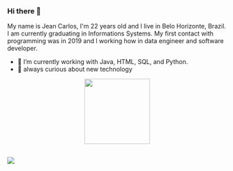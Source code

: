 ### Hi there 👋

My name is Jean Carlos, I'm 22 years old and I live in Belo Horizonte, Brazil. I am currently graduating in Informations Systems. My first contact with programming was in 2019 and  l working how in data engineer and software developer.

- 🔭 I’m currently working with Java, HTML, SQL, and Python.
- 🌱 always curious about new technology

<div align="center">
  <a href="https://github.com/Jean-Caarlos">
  <img height="150em" src="https://github-readme-stats.vercel.app/api?username=Jean-Caarlos&show_icons=true&theme=dark&include_all_commits=true&count_private=true"/>
</div>

 ##
 
<div> 
  <a href="https://www.linkedin.com/in/jean-carlos-626bb5208/" target="_blank"><img src="https://img.shields.io/badge/-LinkedIn-%230077B5?style=for-the-badge&logo=linkedin&logoColor=white" target="_blank"></a> 
 
</div>
